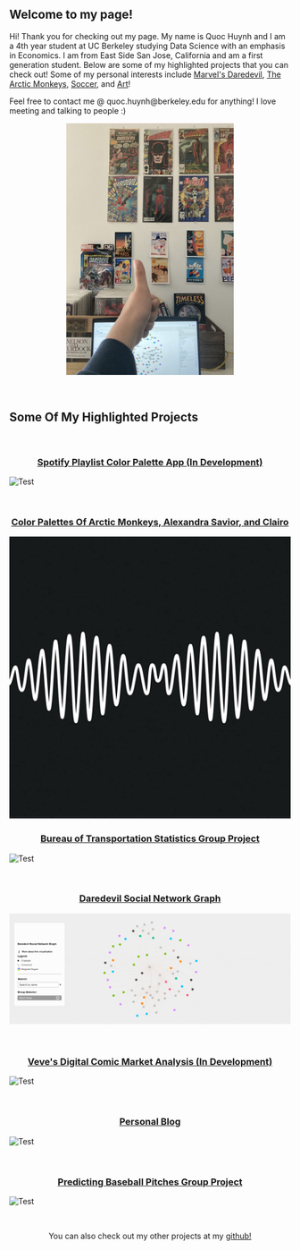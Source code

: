 ## Welcome to my page!
Hi! Thank you for checking out my page. My name is Quoc Huynh and I am a 4th year student at UC Berkeley studying Data Science with an emphasis in Economics.
I am from East Side San Jose, California and am a first generation student. Below are some of my highlighted projects that you can check out! Some of my personal interests include [Marvel's Daredevil](https://www.marvel.com/characters/daredevil-matthew-murdock), [The Arctic Monkeys](https://www.arcticmonkeys.com/), [Soccer](https://www.liverpoolfc.com/), and [Art](https://www.claudemonetgallery.org/the-complete-works.html?pageno=1)! 

<p>Feel free to contact me @ quoc.huynh@berkeley.edu for anything! I love meeting and talking to people :)</p>

<p align="center">
  <img width="300" height="450" src= "Images/wallpaper.jpg">
</p>

<br>

## Some Of My Highlighted Projects

<br> 

<h3 align = "center">
    <a href="https://github.com/quoc-huynh/sp">Spotify Playlist Color Palette App (In Development)</a> 
</h3>

![Test](Images/sc.gif)

<br> 

<h3 align = "center">
    <a href="https://quoc-huynh.github.io/amclairo/index.html">Color Palettes Of Arctic Monkeys, Alexandra Savior, and Clairo</a> 
</h3>

![Test](Images/am.jpg)
  
<h3 align = "center">
    <a href="https://github.com/quoc-huynh/quoc-huynh.github.io/tree/main/Transportation_Project">Bureau of Transportation Statistics Group Project</a> 
</h3>

![Test](Images/bts.gif)

<br> 

<h3 align = "center">
    <a href="https://quoc-huynh.github.io/Daredevil_Graph/">Daredevil Social Network Graph</a> 
</h3>

![Test](Images/dd.gif)


<br>

<h3 align = "center">
    <a href="https://github.com/quoc-huynh/PersonalProjects/tree/main/Veve_Comic_Books">Veve's Digital Comic Market Analysis (In Development)</a> 
</h3>

![Test](Images/Veve.gif)

<br> 

<h3 align = "center">
    <a href="https://qarcticcircle.wordpress.com/">Personal Blog</a> 
</h3>

![Test](Images/blog.gif)

<br> 

<h3 align = "center">
    <a href="https://github.com/quoc-huynh/PersonalProjects/tree/main/Baseball_Pitches">Predicting Baseball Pitches Group Project</a>
</h3>

![Test](Images/pitch.gif)

<br>

<p align="center">
  You can also check out my other projects at my
  <a href="https://github.com/quoc-huynh/PersonalProjects">github!</a>
</p>
     
